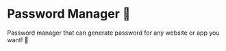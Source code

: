 # Password Manager 🔐
Password manager that can generate password for any website or app you want! 🤗
